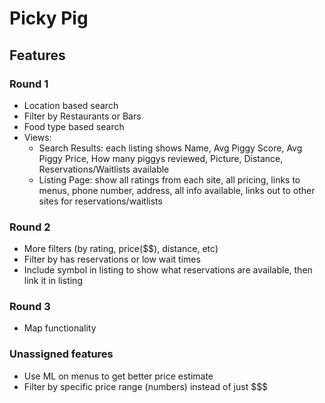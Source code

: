 # Picky Pig

## Features
### Round 1
- Location based search
- Filter by Restaurants or Bars
- Food type based search
- Views:
  - Search Results: each listing shows Name, Avg Piggy Score, Avg Piggy Price, How many piggys reviewed, Picture, Distance, Reservations/Waitlists available 
  - Listing Page: show all ratings from each site, all pricing, links to menus, phone number, address, all info available, links out to other sites for reservations/waitlists

### Round 2
- More filters (by rating, price($$), distance, etc)
- Filter by has reservations or low wait times 
- Include symbol in listing to show what reservations are available, then link it in listing

### Round 3
- Map functionality

### Unassigned features
- Use ML on menus to get better price estimate
- Filter by specific price range (numbers) instead of just $$$
